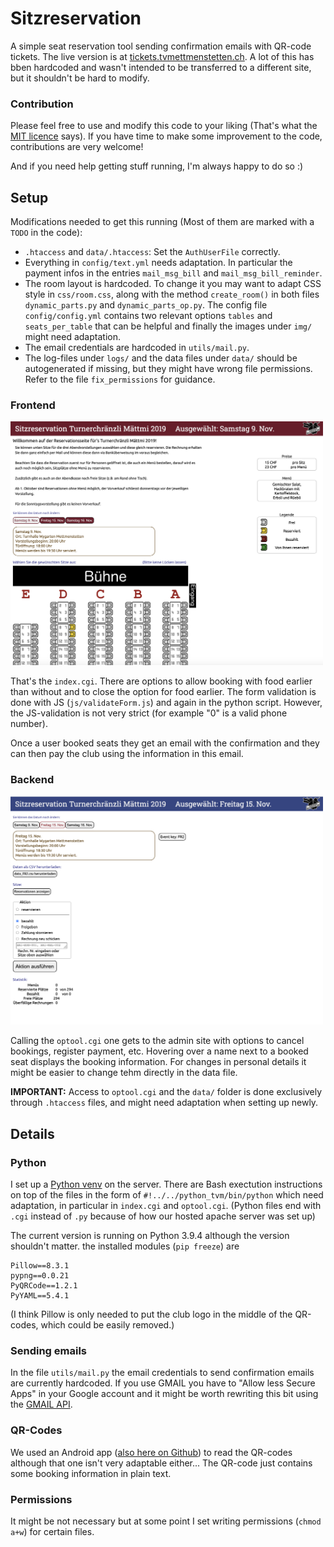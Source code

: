 # Sitzreservation

A simple seat reservation tool sending confirmation emails with QR-code tickets. The live version is at [tickets.tvmettmenstetten.ch](https://tickets.tvmettmenstetten.ch). A lot of this has bben hardcoded and wasn't intended to be transferred to a different site, but it shouldn't be hard to modify.

### Contribution
Please feel free to use and modify this code to your liking (That's what the [MIT licence](LICENSE) says). If you have time to make some improvement to the code, contributions are very welcome! 

And if you need help getting stuff running, I'm always happy to do so :)

## Setup
Modifications needed to get this running (Most of them are marked with a `TODO` in the code):

- `.htaccess` and `data/.htaccess`: Set the `AuthUserFile` correctly.
- Everything in `config/text.yml` needs adaptation. In particular the payment infos in the entries `mail_msg_bill` and `mail_msg_bill_reminder`.
- The room layout is hardcoded. To change it you may want to adapt CSS style in `css/room.css`, along with the method `create_room()` in both files `dynamic_parts.py` and `dynamic_parts_op.py`. The config file `config/config.yml` contains two relevant options `tables` and `seats_per_table` that can be helpful and finally the images under `img/` might need adaptation.
- The email credentials are hardcoded in `utils/mail.py`.
- The log-files under `logs/` and the data files under `data/` should be autogenerated if missing, but they might have wrong file permissions. Refer to the file `fix_permissions` for guidance.



### Frontend
<img src="img/documentation/frontend.png" alt="Image of Fronend" width="500"/>

That's the `index.cgi`. There are options to allow booking with food earlier than without and to close the option for food earlier. The form validation is done with JS (`js/validateForm.js`) and again in the python script. However, the JS-validation is not very strict (for example "0" is a valid phone number). 

Once a user booked seats they get an email with the confirmation and they can then pay the club using the information in this email.

### Backend
<img src="img/documentation/backend.png" alt="Image of Backend" width="500"/>

Calling the `optool.cgi` one gets to the admin site with options to cancel bookings, register payment, etc. Hovering over a name next to a booked seat displays the booking information. For changes in personal details it might be easier to change tehm directly in the data file.

**IMPORTANT:** Access to `optool.cgi` and the `data/` folder is done exclusively through `.htaccess` files, and might need adaptation when setting up newly.

## Details

### Python
I set up a [Python venv](https://docs.python.org/3/library/venv.html) on the server. There are Bash exectution instructions on top of the files in the form of `#!../../python_tvm/bin/python` which need adaptation, in particular in `index.cgi` and `optool.cgi`. (Python files end with `.cgi` instead of `.py` because of how our hosted apache server was set up)

The current version is running on Python 3.9.4 although the version shouldn't matter. the installed modules (`pip freeze`) are
```
Pillow==8.3.1
pypng==0.0.21
PyQRCode==1.2.1
PyYAML==5.4.1
```
(I think Pillow is only needed to put the club logo in the middle of the QR-codes, which could be easily removed.)

### Sending emails
In the file `utils/mail.py` the email credentials to send confirmation emails are currently hardcoded. If you use GMAIL you have to "Allow less Secure Apps" in your Google account and it might be worth rewriting this bit using the [GMAIL API](https://developers.google.com/gmail/api/guides/sending).

### QR-Codes
We used an Android app ([also here on Github](https://github.com/joneugster/sitzreservation-QR)) to read the QR-codes although that one isn't very adaptable either... The QR-code just contains some booking information in plain text.

### Permissions
It might be not necessary but at some point I set writing permissions (`chmod a+w`) for certain files. 
